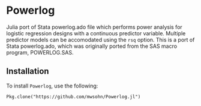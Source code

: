 # Powerlog
Julia port of Stata powerlog.ado file which performs power analysis for logistic regression designs with a continuous predictor variable.  Multiple predictor models can be accomodated using
the `rsq` option. This is a port of Stata powerlog.ado, which was originally ported
from the SAS macro program, POWERLOG.SAS.

## Installation
To install `Powerlog`, use the following:

```
Pkg.clone("https://github.com/mwsohn/Powerlog.jl")
```
